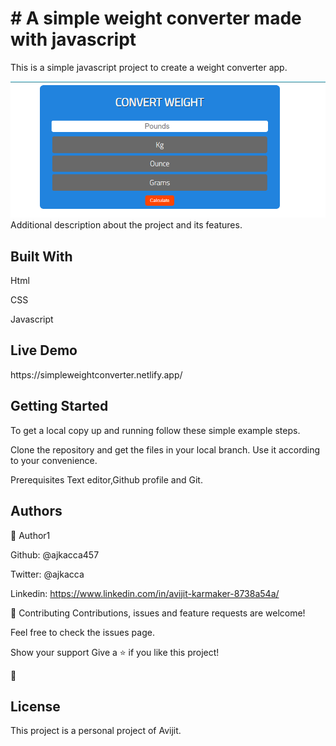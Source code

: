 <h1># A simple weight converter made with javascript</h1>

This is a simple javascript project to create a weight converter app.

<img src="picture1.PNG" alt="projectimg">

</h1>Additional description about the project and its features.</h1>

<h2>Built With</h2>

Html

CSS

Javascript

<h2>Live Demo</h2>
https://simpleweightconverter.netlify.app/

<h2>Getting Started</h2>
To get a local copy up and running follow these simple example steps.

Clone the repository and get the files in your local branch. Use it according
to your convenience.

Prerequisites
Text editor,Github profile and Git.

<h2>Authors</h2>

👤 Author1

Github: @ajkacca457

Twitter: @ajkacca

Linkedin: https://www.linkedin.com/in/avijit-karmaker-8738a54a/



🤝 Contributing
Contributions, issues and feature requests are welcome!

Feel free to check the issues page.

Show your support
Give a ⭐️ if you like this project!

📝 <h2>License</h2>
This project is a personal project of Avijit.
